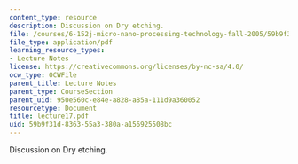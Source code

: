 ```yaml
---
content_type: resource
description: Discussion on Dry etching.
file: /courses/6-152j-micro-nano-processing-technology-fall-2005/59b9f31d836355a3380aa156925508bc_lecture17.pdf
file_type: application/pdf
learning_resource_types:
- Lecture Notes
license: https://creativecommons.org/licenses/by-nc-sa/4.0/
ocw_type: OCWFile
parent_title: Lecture Notes
parent_type: CourseSection
parent_uid: 950e560c-e84e-a828-a85a-111d9a360052
resourcetype: Document
title: lecture17.pdf
uid: 59b9f31d-8363-55a3-380a-a156925508bc
---
```

Discussion on Dry etching.